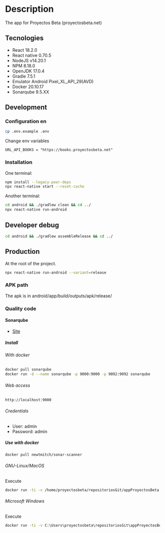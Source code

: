 # Description

The app for Proyectos Beta (proyectosbeta.net)

## Tecnologies

- React 18.2.0
- React native 0.70.5
- NodeJS v14.20.1
- NPM 8.18.0
- OpenJDK 17.0.4
- Gradle 7.5.1
- Emulator Android Pixel_XL_API_29(AVD)
- Docker 20.10.17
- Sonarqube 9.5.XX

## Development

### Configuration en

```bash
cp .env.example .env
```

Change env variables

```
URL_API_BOOKS = "https://books.proyectosbeta.net"
```

### Installation

One terminal:

```bash
npm install --legacy-peer-deps
npx react-native start --reset-cache
```

Another terminal:

```bash
cd android && ./gradlew clean && cd ../
npx react-native run-android
```

## Developer debug

```bash
cd android && ./gradlew assembleRelease && cd ../
```

## Production

At the root of the project.

```bash
npx react-native run-android --variant=release
```

### APK path

The apk is in android/app/build/outputs/apk/release/

### Quality code

#### Sonarqube

- [Site](https://www.sonarqube.org/)

##### Install

###### With docker

```bash
docker pull sonarqube
docker run -d --name sonarqube -p 9000:9000 -p 9092:9092 sonarqube
```

###### Web access

```
http://localhost:9000
```

###### Credentials

- User: admin
- Password: admin

##### Use with docker

```bash
docker pull newtmitch/sonar-scanner

```

###### GNU-Linux/MacOS

Execute

```bash
docker run -ti -v /home/proyectosbeta/repositoriosGit/appProyectosBeta:/usr/src --link sonarqube newtmitch/sonar-scanner
```

###### Microsoft Windows

Execute

```bash
docker run -ti -v C:\Users\proyectosbeta\repositoriosGit\appProyectosBeta:/usr/src --link sonarqube newtmitch/sonar-scanner
```
